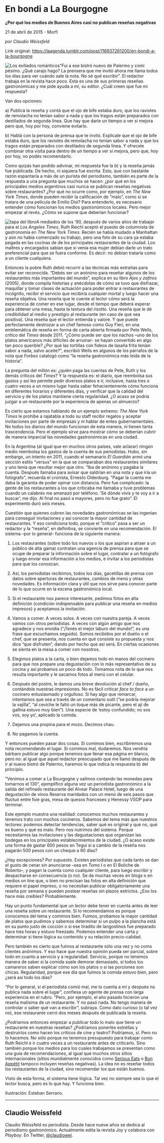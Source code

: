 # En bondi a La Bourgogne

**¿Por qué los medios de Buenos Aires casi no publican reseñas negativas**

21 de abril de 2015 - Morfi

_por Claudio Weissfeld_

Link original: https://laagenda.tumblr.com/post/116937261200/en-bondi-a-la-bourgogne

![Los exiliados románticos](https://64.media.tumblr.com/f4b5844a12212ab579a52a1b9240eb0d/tumblr_inline_pk0lcbmTnY1t6q87u_500.jpg)“Fui a ese bistró nuevo de Palermo y
comí pésimo. ¿Qué carajo hago? La prensera que me invitó ahora me
llama todos los días para ver cuándo sale la nota. No sé qué
escribir”. El redactor trabaja en la revista hace
poco. Esta es una de sus primeras reseñas gastronómicas y me pide
ayuda a mí, su editor. ¿Cuál creen que fue mi respuesta? 


Van dos opciones:

a) Publicá la reseña y contá
 que el ojo de bife estaba duro, que los ravioles de remolacha no
 tenían sabor a nada y que los tragos están preparados con
 destilados de segunda línea. Que hay que darle un tiempo a ver si
 mejora pero que, hoy por hoy, conviene evitarlo.

b) Hablá con la persona de prensa
 que te invitó. Explicale que el ojo de bife estaba duro, que los
 ravioles de remolacha no tenían sabor a nada y que los tragos están
 preparados con destilados de segunda línea. Y ofrecele combinar
 otra visita para dentro de un tiempo a ver si mejora, pero que, hoy
 por hoy, no podés recomendarlo.

Como quizás han podido adivinar, mi respuesta fue la b) y la reseña
jamás fue publicada. De hecho, ni siquiera fue escrita. Esto, que
con bastante razón espantaría a más de un purista del
periodismo, también es parte de la respuesta a una pregunta que
muchos se hacen: ¿por qué en los principales medios argentinos casi
nunca se publican reseñas negativas sobre restaurantes? ¿Por qué
no ocurre como, por ejemplo, en *The New York Times*, donde pueden
recibir la calificación de “malo”, como si se tratara de una
película de Emilio Disi? Para entenderlo, es necesario entender
cómo funcionan los medios gastronómicos locales. Pero mejor empezar
al revés. ¿Cómo se supone que deberían funcionar?

![tapa del libro](https://64.media.tumblr.com/c1f407a3c5853802a2151d11ef0ad61c/tumblr_inline_pk0lccow901t6q87u_500.jpg)A mediados
de los ‘90, después de varios años de trabajar para el *Los
Angeles Times*, Ruth Reichl aceptó el puesto de columnista de
gastronomía en *The New York Times*. Recién se había mudado a
Manhattan y aún no había comenzado su trabajo, pero una foto de su
cara ya estaba pegada en las cocinas de de los principales
restaurantes de la ciudad. Los maîtres y encargados sabían que si
venía esa mujer debían darle un trato preferencial para que se
fuera conforme. Es decir: no debían tratarla como a un cliente
cualquiera. 


Entonces la pobre Ruth debió recurrir
a las técnicas más extrañas para evitar ser reconocida. “Debés
ser un anónimo para reseñar algunos de los restaurantes más
importantes del mundo”, explica en su libro *Ajos y zafiros* (2005), donde compila historias y anécdotas de cómo
se tuvo que disfrazar, maquillar y tomar clases de actuación para
poder entrar a restaurantes de incógnito, recibir el servicio que
recibiría cualquier mortal y luego hacer una reseña objetiva. Una
reseña que le cuente al lector cómo será la experiencia de comer
en ese lugar, desde el tiempo que deberá esperar para obtener una
mesa, hasta la textura del risotto. Una reseña que le dé
credibilidad al medio y prestigio al restaurante (en caso de que sea
positiva). Una reseña que el lector entienda y valore. Y que puede
perfectamente destrozar a un chef famoso como Guy Fieri, en una
emblemática de reseña en forma de carta abierta firmada por Pete
Wells, crítico del *Times* desde 2011. “¿Cómo
puede ser que los nachos –uno de los platos americanos más
difíciles de arruinar- se hayan convertido en algo tan poco
querible? ¿Por qué las tortillas con fideos de lasaña frita tenían
sabor a nada, salvo aceite?”, escribió Wells en algunos de los
párrafos de la nota que *Forbes* catalogó como “la reseña
gastronómica más leída de la historia”.

La pregunta del millón es: ¿quién
paga las cuentas de Pete, Ruth y los demás críticos del *Times*? Y la
respuesta es: el diario, que reembolsa sus gastos y así les permite
pedir diversos platos e ir, inclusive, hasta tres o cuatro veces a un
mismo lugar hasta saber fehacientemente cómo funciona en diferentes
horarios y diferentes días, y verificar que la calidad del servicio
y de los platos mantiene cierta regularidad. ¿O acaso se podría
juzgar a un restaurante por la experiencia de apenas un almuerzo?

Es cierto que estamos hablando de un
ejemplo extremo: *The New York Times* le prohíbe a rajatabla a todo su
staff recibir regalos y aceptar invitaciones por parte
de empresas y ni hablar de entes gubernamentales. No todos los
diarios del mundo funcionan de esta manera, ni tienen tanta
trascendencia. Pero el ejemplo sirve para mostrar cómo se deberían
cubrir de manera imparcial las novedades gastronómicas en una
ciudad.

En la
Argentina (al igual que en muchos otros países, vale aclarar) ningún
medio reembolsa los gastos de la cuenta de sus periodistas. Hubo, sin embargo, un intento en 2011,
cuando el semanario *El Guardián* armó una sección estilo “versus”
en la que se comparaban dos restaurantes similares y uno tenía que
resultar mejor que otro. “Iba de anónimo y pagaba la cuenta. Después llamaba para avisar que saldrían en una nota y que iría un
fotógrafo", recuerda el cronista, Ernesto Oldenburg. “Pagar la cuenta me daba la
garantía de poder opinar con distancia. Pero fue complicado: la
gente de los restaurantes a los que criticaba me llamaba y tuve
problemas cuando un calabrés me amenazó por teléfono. ‘Sé dónde
vivís y te voy a ir a buscar’, me dijo. Al final no pasó a
mayores, pero no fue grato”. El experimento duró seis meses.

Cuestión que quienes cubren las
novedades gastronómicas se las ingenian para conseguir invitaciones
y así conocer la mayor cantidad de restaurantes. Y eso condiciona
todo, porque el “crítico” pasa a ser un redactor y la “reseña”,
en definitiva, se convierte en una recomendación. El sistema –por lo general- funciona
de la siguiente manera:

1) Los restaurantes (sobre todo los
 nuevos o los que aspiran a atraer a un público de alta gama)
 contratan una agencia de prensa para que se ocupe de preparar la
 información sobre el lugar, contratar a un fotógrafo y luego
 enviar esa información a los medios, e invitar a los periodistas
 para que los conozcan.

2) Así, los periodistas recibimos,
 todos los días, gacetillas de prensa con datos sobre
 aperturas de restaurantes, cambios de menú y otras novedades. Es
 información clara y útil que nos sirve para conocer parte de lo
 que ocurre en la escena gastronómica local.

3) Si el restaurante nos parece
 interesante, pedimos fotos en alta definición (condición
 indispensable para publicar una reseña en medios impresos) y
 aceptamos la invitación.

4) Vamos a comer. A veces solos. A
 veces con nuestra pareja. A veces vamos con otros periodistas. A
 veces con algún amigo que nos agradece y nos envidia (“¡Tenés
 el mejor laburo del mundo!”, es una frase que escuchamos seguido).
 Somos recibidos por el dueño o el chef, que se presenta, nos
 cuenta en qué consiste su propuesta y nos dice “que disfruten”,
 dando por hecho que así será. En ciertas ocasiones se sienta en la
 mesa a comer con nosotros.

5) Elegimos platos a la carta, o bien
 dejamos todo en manos del cocinero para que nos prepare una
 degustación con lo más representativo de su cocina y así probamos
 un poco de todo. Tomamos nota de lo que nos resulta importante y le
 sacamos fotos al menú con el celular.

6) Después del postre, le damos una
 breve devolución al chef / dueño, contándole nuestras
 impresiones. No es fácil criticar *face to face* a un
 cocinero entusiasmado y orgulloso. Si hay algo que remarcar,
 intentamos que sea a través de un comentario sutil (“se podría
 mejorar la vajilla”, “al ceviche le faltó un toque más de picante,
 pero el ají de gallina estuvo muy bien”). Una especie de ‘estoy
 confundido; no sos vos, soy yo’, aplicado la comida.

7) Dejamos una propina para el mozo. Decimos chau.

8) No pagamos la cuenta.

Y entonces pueden pasar dos cosas. Si
comimos bien, escribiremos una nota recomendando el lugar. Si comimos
mal, dudaremos. Nos vendría bárbaro publicar algo porque tenemos
que llenar esa página en blanco, pero no: al igual que aquel redactor
preocupado que me llamó después de ir al nuevo bistró de Palermo,
haremos lo que indica la respuesta b) del principio.

"Venimos
a comer a La Bourgogne y salimos contando las monedas para tomarnos
el 130”, ejemplificó alguna vez un periodista gastronómico a la
salida del refinado restaurante del Alvear Palace Hotel, luego de una
degustación de vinos Reserva maridados con un menú de seis pasos
que fluctuó entre foie gras, mesa de quesos franceses y Henessy VSOP
para terminar.

Este ejemplo muestra una realidad:
conocemos muchos restaurantes y tenemos trato con muchos cocineros.
Sabemos del tema más que nuestros lectores: podemos detectar
tendencias, saber qué es original y qué no, qué es bueno y qué es
malo. Pero nos nutrimos del sistema. Porque necesitamos las
invitaciones y las degustaciones que organizan las bodegas en los
principales establecimientos de la ciudad. ¿O acaso existe una forma
de gastar 600 pesos en Tegui si a cambio de la reseña nos pagarán
500 pesos con un cheque a 60 días? 


¿Hay excepciones? Por supuesto.
Existen periodistas que cada tanto se dan el gusto de cenar sin
anunciarse –sea en Tomo I o en El Boliche de Roberto–, y pagan la
cuenta como cualquier cliente, para luego escribir y despacharse en
consecuencia (o no). Se da muchas veces en blogs o en medios on line
que, o bien no precisan las fotos en alta definición que requiere el
papel impreso, o no necesitan publicar obligatoriamente una reseña
por semana y pueden postear reseñas sin plazos estrictos. ¿Eso los
hace más creíbles? Probablemente.

Hay
un punto fundamental que un lector debe tener en cuenta antes de leer
una reseña sobre un restaurante. Si lo recomendamos es porque
conocemos del tema y comimos bien. Fuimos, probamos la mayor cantidad
de platos que pudimos y sabemos determinar si un pulpo a la plancha
está en su punto justo de cocción o si ese tiradito de langostinos
fue preparado hace tres horas y estuvo freezado. Podemos entender una
carta y determinar si tiene lógica su contenido y su relación
precio-calidad. 


Pero también es cierto que fuimos al
restaurante sólo una vez y no como clientes anónimos. Y eso hace que
nuestra opinión pueda ser parcial, sobre todo en cuanto a servicio y
a regularidad. Servicio, porque no tenemos manera de saber si la
comida suele demorar demasiado, si todos los camareros saben explicar
cómo son los platos o si las porciones son chicas. Regularidad,
porque ese día que fuimos la comida estuvo bien, pero ¿será así
todo los días? 


“Por lo
general, si el periodista comió mal, me lo cuenta a mí y después
no publica nada sobre el lugar”, confiesa un agente de prensa con
larga experiencia en el rubro. “Pero, por ejemplo, el año pasado
hicieron una reseña malísima de un restaurante. Y no pasó nada. No
tengo manera de controlar o saber qué van a escribir”, subraya.
Como dato curioso (o tal vez no), ese restaurante cerró dos meses
después de publicada la reseña. 


¿Podríamos entonces empezar a
publicar todo lo malo que tiene un restaurante en nuestras reseñas?
¿Podríamos ponerles estrellas y destruirlos como hacen los críticos
de cine y teatro? Podríamos, sí. Pero no lo hacemos. No sólo porque
no tenemos presupuesto para trabajar como Ruth Reichl e ir cuatro
veces a un restaurante antes de criticarlo. Sino también porque los
medios para los cuales trabajamos se presentan como una guía de
recomendaciones, al igual que muchos otros sitios internacionales
(sitios mundialmente conocidos como [Serious Eats](http://www.seriouseats.com/) o [Bon Appétit](http://www.bonappetit.com/) tampoco incluyen reseñas negativas). La idea no es reseñar todos
los restaurantes de la ciudad, sino recomendar los que están buenos.

Visto de esta forma, el sistema tiene
lógica. Tal vez no siempre sea lo que el lector busca, pero es lo
que hay. Y funciona bien.

  


  
Ilustración: Esteban Serrano.

 



---

Claudio Weissfeld
-----------------

Claudio Weissfeld es periodista. Desde hace nueve años se dedica al periodismo gastronómico. Actualmente edita la revista *Joy* y colabora con *Playboy*. En Twitter, [@claudiowei](https://twitter.com/claudiowei). 

